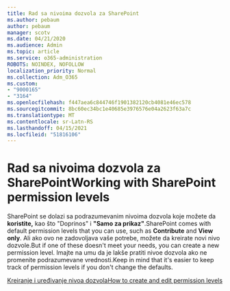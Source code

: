 ```yaml
---
title: Rad sa nivoima dozvola za SharePoint
ms.author: pebaum
author: pebaum
manager: scotv
ms.date: 04/21/2020
ms.audience: Admin
ms.topic: article
ms.service: o365-administration
ROBOTS: NOINDEX, NOFOLLOW
localization_priority: Normal
ms.collection: Adm_O365
ms.custom:
- "9000165"
- "3164"
ms.openlocfilehash: f447aea6c844746f1901382120cb4081e46ec578
ms.sourcegitcommit: 8bc60ec34bc1e40685e3976576e04a2623f63a7c
ms.translationtype: MT
ms.contentlocale: sr-Latn-RS
ms.lasthandoff: 04/15/2021
ms.locfileid: "51816106"
---
```

# <a name="working-with-sharepoint-permission-levels"></a><span data-ttu-id="b9669-102">Rad sa nivoima dozvola za SharePoint</span><span class="sxs-lookup"><span data-stu-id="b9669-102">Working with SharePoint permission levels</span></span>

<span data-ttu-id="b9669-103">SharePoint se dolazi sa podrazumevanim nivoima dozvola koje možete da **koristite,** kao što "Doprinos" i **"Samo za prikaz"**.</span><span class="sxs-lookup"><span data-stu-id="b9669-103">SharePoint comes with default permission levels that you can use, such as **Contribute** and **View only**.</span></span> <span data-ttu-id="b9669-104">Ali ako ovo ne zadovoljava vaše potrebe, možete da kreirate novi nivo dozvole.</span><span class="sxs-lookup"><span data-stu-id="b9669-104">But if one of these doesn't meet your needs, you can create a new permission level.</span></span> <span data-ttu-id="b9669-105">Imajte na umu da je lakše pratiti nivoe dozvola ako ne promenite podrazumevane vrednosti.</span><span class="sxs-lookup"><span data-stu-id="b9669-105">Keep in mind that it's easier to keep track of permission levels if you don't change the defaults.</span></span>

[<span data-ttu-id="b9669-106">Kreiranje i uređivanje nivoa dozvola</span><span class="sxs-lookup"><span data-stu-id="b9669-106">How to create and edit permission levels</span></span>](https://docs.microsoft.com/sharepoint/how-to-create-and-edit-permission-levels)